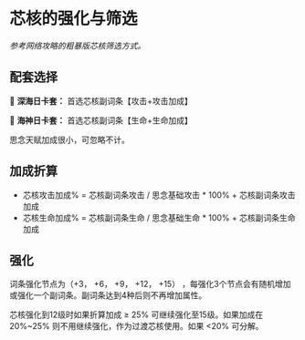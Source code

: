 # 芯核的强化与筛选
*参考网络攻略的粗暴版芯核筛选方式。*

## 配套选择
  
🦈 **深海日卡套：** 首选芯核副词条【攻击+攻击加成】

🧜 **海神日卡套：** 首选芯核副词条【生命+生命加成】

思念天赋加成很小，可忽略不计。

## 加成折算
  - 芯核攻击加成% = 芯核副词条攻击 / 思念基础攻击 * 100% + 芯核副词条攻击加成
  - 芯核生命加成% = 芯核副词条生命 / 思念基础生命 * 100% + 芯核副词条生命加成

## 强化
词条强化节点为（+3， +6， +9， +12， +15） ，每强化3个节点会有随机增加或强化一个副词条。副词条达到4种后则不再增加属性。

芯核强化到12级时如果折算加成 $\geq$ 25% 可继续强化至15级。如果加成在 20%~25% 则不用继续强化，作为过渡芯核使用。如果 <20% 可分解。



